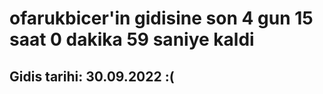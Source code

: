 # ofarukbicer'in gidisine son 4 gun 15 saat 0 dakika 59 saniye kaldi

## Gidis tarihi: 30.09.2022 :(